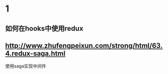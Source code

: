 # 1

## 如何在hooks中使用redux

## <http://www.zhufengpeixun.com/strong/html/63.4.redux-saga.html>

使用saga实现中间件
